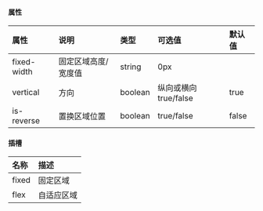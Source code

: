 
#### 属性


| 属性        | 说明       | 类型 | 可选值 | 默认值 |
| :--------- |:--------| :-----| :-----| :-----|
| fixed-width	| 固定区域高度/宽度值	| string	| 0px	|  |
| vertical	| 方向	| boolean	| 纵向或横向 true/false	| true |
| is-reverse	| 置换区域位置	| boolean	| true/false	| false |

#### 插槽

| 名称        |  描述 |
| :--------- |:-----|
|  fixed | 固定区域 | 
|  flex | 自适应区域 | 
